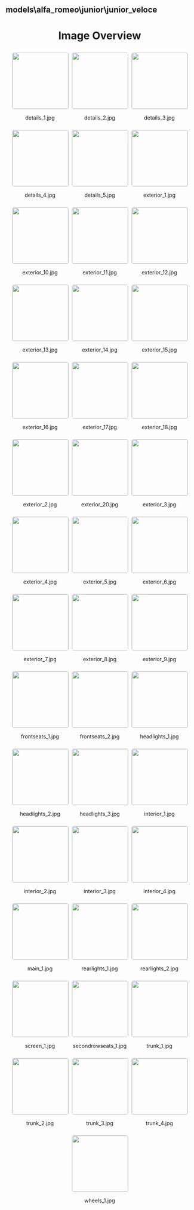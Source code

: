 ## models\alfa_romeo\junior\junior_veloce

<style>
    .image-gallery {
        display: flex;
        flex-wrap: wrap;
        gap: 10px;
        justify-content: center;
        padding: 10px;
    }
    .image-gallery img {
        width: 150px;
        height: auto;
        border: 1px solid #ddd;
        border-radius: 5px;
    }
    .image-gallery div {
        flex: 1 1 calc(33.333% - 20px); /* Three images per row on large screens */
        max-width: 150px;
        text-align: center;
    }
    @media (max-width: 768px) {
        .image-gallery div {
            flex: 1 1 calc(50% - 20px); /* Two images per row on medium screens */
        }
    }
    @media (max-width: 480px) {
        .image-gallery div {
            flex: 1 1 100%; /* One image per row on small screens */
        }
    }
</style>
<h1 style ="text-align: center;"> Image Overview </h1> <div class="image-gallery">
<div>
<img src="https://media.evkx.net/multimedia/models/alfa_romeo/junior/junior_veloce/details_1_st.jpg">
<p>details_1.jpg</p>
</div>
<div>
<img src="https://media.evkx.net/multimedia/models/alfa_romeo/junior/junior_veloce/details_2_st.jpg">
<p>details_2.jpg</p>
</div>
<div>
<img src="https://media.evkx.net/multimedia/models/alfa_romeo/junior/junior_veloce/details_3_st.jpg">
<p>details_3.jpg</p>
</div>
<div>
<img src="https://media.evkx.net/multimedia/models/alfa_romeo/junior/junior_veloce/details_4_st.jpg">
<p>details_4.jpg</p>
</div>
<div>
<img src="https://media.evkx.net/multimedia/models/alfa_romeo/junior/junior_veloce/details_5_st.jpg">
<p>details_5.jpg</p>
</div>
<div>
<img src="https://media.evkx.net/multimedia/models/alfa_romeo/junior/junior_veloce/exterior_1_st.jpg">
<p>exterior_1.jpg</p>
</div>
<div>
<img src="https://media.evkx.net/multimedia/models/alfa_romeo/junior/junior_veloce/exterior_10_st.jpg">
<p>exterior_10.jpg</p>
</div>
<div>
<img src="https://media.evkx.net/multimedia/models/alfa_romeo/junior/junior_veloce/exterior_11_st.jpg">
<p>exterior_11.jpg</p>
</div>
<div>
<img src="https://media.evkx.net/multimedia/models/alfa_romeo/junior/junior_veloce/exterior_12_st.jpg">
<p>exterior_12.jpg</p>
</div>
<div>
<img src="https://media.evkx.net/multimedia/models/alfa_romeo/junior/junior_veloce/exterior_13_st.jpg">
<p>exterior_13.jpg</p>
</div>
<div>
<img src="https://media.evkx.net/multimedia/models/alfa_romeo/junior/junior_veloce/exterior_14_st.jpg">
<p>exterior_14.jpg</p>
</div>
<div>
<img src="https://media.evkx.net/multimedia/models/alfa_romeo/junior/junior_veloce/exterior_15_st.jpg">
<p>exterior_15.jpg</p>
</div>
<div>
<img src="https://media.evkx.net/multimedia/models/alfa_romeo/junior/junior_veloce/exterior_16_st.jpg">
<p>exterior_16.jpg</p>
</div>
<div>
<img src="https://media.evkx.net/multimedia/models/alfa_romeo/junior/junior_veloce/exterior_17_st.jpg">
<p>exterior_17.jpg</p>
</div>
<div>
<img src="https://media.evkx.net/multimedia/models/alfa_romeo/junior/junior_veloce/exterior_18_st.jpg">
<p>exterior_18.jpg</p>
</div>
<div>
<img src="https://media.evkx.net/multimedia/models/alfa_romeo/junior/junior_veloce/exterior_2_st.jpg">
<p>exterior_2.jpg</p>
</div>
<div>
<img src="https://media.evkx.net/multimedia/models/alfa_romeo/junior/junior_veloce/exterior_20_st.jpg">
<p>exterior_20.jpg</p>
</div>
<div>
<img src="https://media.evkx.net/multimedia/models/alfa_romeo/junior/junior_veloce/exterior_3_st.jpg">
<p>exterior_3.jpg</p>
</div>
<div>
<img src="https://media.evkx.net/multimedia/models/alfa_romeo/junior/junior_veloce/exterior_4_st.jpg">
<p>exterior_4.jpg</p>
</div>
<div>
<img src="https://media.evkx.net/multimedia/models/alfa_romeo/junior/junior_veloce/exterior_5_st.jpg">
<p>exterior_5.jpg</p>
</div>
<div>
<img src="https://media.evkx.net/multimedia/models/alfa_romeo/junior/junior_veloce/exterior_6_st.jpg">
<p>exterior_6.jpg</p>
</div>
<div>
<img src="https://media.evkx.net/multimedia/models/alfa_romeo/junior/junior_veloce/exterior_7_st.jpg">
<p>exterior_7.jpg</p>
</div>
<div>
<img src="https://media.evkx.net/multimedia/models/alfa_romeo/junior/junior_veloce/exterior_8_st.jpg">
<p>exterior_8.jpg</p>
</div>
<div>
<img src="https://media.evkx.net/multimedia/models/alfa_romeo/junior/junior_veloce/exterior_9_st.jpg">
<p>exterior_9.jpg</p>
</div>
<div>
<img src="https://media.evkx.net/multimedia/models/alfa_romeo/junior/junior_veloce/frontseats_1_st.jpg">
<p>frontseats_1.jpg</p>
</div>
<div>
<img src="https://media.evkx.net/multimedia/models/alfa_romeo/junior/junior_veloce/frontseats_2_st.jpg">
<p>frontseats_2.jpg</p>
</div>
<div>
<img src="https://media.evkx.net/multimedia/models/alfa_romeo/junior/junior_veloce/headlights_1_st.jpg">
<p>headlights_1.jpg</p>
</div>
<div>
<img src="https://media.evkx.net/multimedia/models/alfa_romeo/junior/junior_veloce/headlights_2_st.jpg">
<p>headlights_2.jpg</p>
</div>
<div>
<img src="https://media.evkx.net/multimedia/models/alfa_romeo/junior/junior_veloce/headlights_3_st.jpg">
<p>headlights_3.jpg</p>
</div>
<div>
<img src="https://media.evkx.net/multimedia/models/alfa_romeo/junior/junior_veloce/interior_1_st.jpg">
<p>interior_1.jpg</p>
</div>
<div>
<img src="https://media.evkx.net/multimedia/models/alfa_romeo/junior/junior_veloce/interior_2_st.jpg">
<p>interior_2.jpg</p>
</div>
<div>
<img src="https://media.evkx.net/multimedia/models/alfa_romeo/junior/junior_veloce/interior_3_st.jpg">
<p>interior_3.jpg</p>
</div>
<div>
<img src="https://media.evkx.net/multimedia/models/alfa_romeo/junior/junior_veloce/interior_4_st.jpg">
<p>interior_4.jpg</p>
</div>
<div>
<img src="https://media.evkx.net/multimedia/models/alfa_romeo/junior/junior_veloce/main_1_st.jpg">
<p>main_1.jpg</p>
</div>
<div>
<img src="https://media.evkx.net/multimedia/models/alfa_romeo/junior/junior_veloce/rearlights_1_st.jpg">
<p>rearlights_1.jpg</p>
</div>
<div>
<img src="https://media.evkx.net/multimedia/models/alfa_romeo/junior/junior_veloce/rearlights_2_st.jpg">
<p>rearlights_2.jpg</p>
</div>
<div>
<img src="https://media.evkx.net/multimedia/models/alfa_romeo/junior/junior_veloce/screen_1_st.jpg">
<p>screen_1.jpg</p>
</div>
<div>
<img src="https://media.evkx.net/multimedia/models/alfa_romeo/junior/junior_veloce/secondrowseats_1_st.jpg">
<p>secondrowseats_1.jpg</p>
</div>
<div>
<img src="https://media.evkx.net/multimedia/models/alfa_romeo/junior/junior_veloce/trunk_1_st.jpg">
<p>trunk_1.jpg</p>
</div>
<div>
<img src="https://media.evkx.net/multimedia/models/alfa_romeo/junior/junior_veloce/trunk_2_st.jpg">
<p>trunk_2.jpg</p>
</div>
<div>
<img src="https://media.evkx.net/multimedia/models/alfa_romeo/junior/junior_veloce/trunk_3_st.jpg">
<p>trunk_3.jpg</p>
</div>
<div>
<img src="https://media.evkx.net/multimedia/models/alfa_romeo/junior/junior_veloce/trunk_4_st.jpg">
<p>trunk_4.jpg</p>
</div>
<div>
<img src="https://media.evkx.net/multimedia/models/alfa_romeo/junior/junior_veloce/wheels_1_st.jpg">
<p>wheels_1.jpg</p>
</div>
</div>
